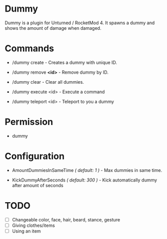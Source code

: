 # Dummy
Dummy is a plugin for Unturned / RocketMod 4. It spawns a dummy and shows the amount of damage when damaged.

# Commands
- /dummy create - Creates a dummy with unique ID.

- /dummy remove **&lt;id&gt;** - Remove dummy by ID.

- /dummy clear - Clear all dummies.

- /dummy execute &lt;id&gt; <command> - Execute a command

- /dummy teleport &lt;id&gt; - Teleport to you a dummy

# Permission
- dummy

# Configuration

- AmountDummiesInSameTime _( default: 1 )_ - Max dummies in same time.

- KickDummyAfterSeconds _( default: 300 )_ - Kick automatically dummy after amount of seconds

# TODO
- [ ] Changeable color, face, hair, beard, stance, gesture
- [ ] Giving clothes/items
- [ ] Using an item
